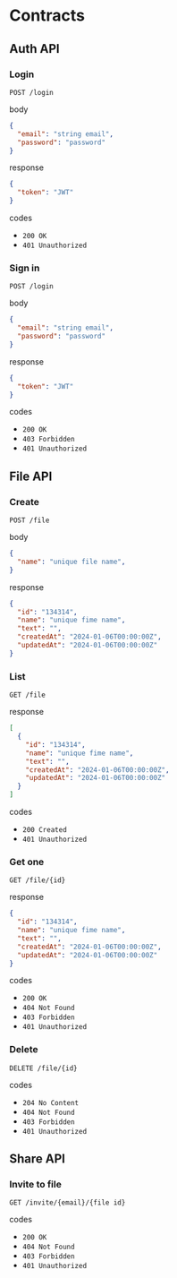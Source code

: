 # Contracts

## Auth API

### Login

`POST /login`

body

```JSON
{
  "email": "string email",
  "password": "password"
}
```

response

```JSON
{
  "token": "JWT"
}
```

codes

- `200 OK`
- `401 Unauthorized`

### Sign in

`POST /login`

body

```JSON
{
  "email": "string email",
  "password": "password"
}
```

response

```JSON
{
  "token": "JWT"
}
```

codes

- `200 OK`
- `403 Forbidden`
- `401 Unauthorized`

## File API

### Create

`POST /file`

body

```JSON
{
  "name": "unique file name",
}
```

response

```JSON
{
  "id": "134314",
  "name": "unique fime name",
  "text": "",
  "createdAt": "2024-01-06T00:00:00Z",
  "updatedAt": "2024-01-06T00:00:00Z"
}
```

### List

`GET /file`

response

```JSON
[
  {
    "id": "134314",
    "name": "unique fime name",
    "text": "",
    "createdAt": "2024-01-06T00:00:00Z",
    "updatedAt": "2024-01-06T00:00:00Z"
  }
]
```

codes

- `200 Created`
- `401 Unauthorized`

### Get one
`GET /file/{id}`

response
```JSON
{
  "id": "134314",
  "name": "unique fime name",
  "text": "",
  "createdAt": "2024-01-06T00:00:00Z",
  "updatedAt": "2024-01-06T00:00:00Z"
}
```

codes

- `200 OK`
- `404 Not Found`
- `403 Forbidden`
- `401 Unauthorized`

### Delete

`DELETE /file/{id}`

codes

- `204 No Content`
- `404 Not Found`
- `403 Forbidden`
- `401 Unauthorized`


## Share API

### Invite to file

`GET /invite/{email}/{file id}`

codes

- `200 OK`
- `404 Not Found`
- `403 Forbidden`
- `401 Unauthorized`
